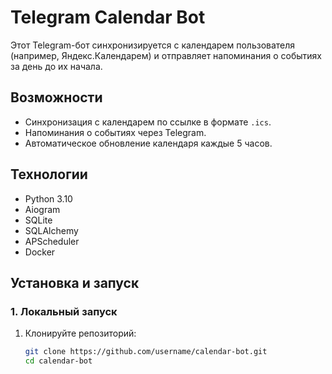 # Telegram Calendar Bot

Этот Telegram-бот синхронизируется с календарем пользователя (например, Яндекс.Календарем) и отправляет напоминания о событиях за день до их начала. 

## Возможности
- Синхронизация с календарем по ссылке в формате `.ics`.
- Напоминания о событиях через Telegram.
- Автоматическое обновление календаря каждые 5 часов.

## Технологии
- Python 3.10
- Aiogram
- SQLite
- SQLAlchemy
- APScheduler
- Docker

## Установка и запуск

### 1. Локальный запуск
1. Клонируйте репозиторий:
   ```bash
   git clone https://github.com/username/calendar-bot.git
   cd calendar-bot
